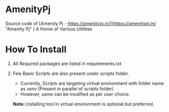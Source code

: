 # AmenityPj
Source code of [Amenity Pj - https://amenitypj.in/](https://amenitypj.in/ "Amenity Pj" )
A Home of Various Utilities

# How To Install

1. All Required packages are listed in requirements.txt
1. Few Basic Scripts are also present under <i>scripts</i> folder.
   - Currently, Scripts are targeting virtual environment with folder name as <i>venv</i> (Present in parallel of <i>scripts</i> folder)
   - However, same can be modified as per user choice.
   
    **Note:** installing tool in virtual environment is optional but preferred.

